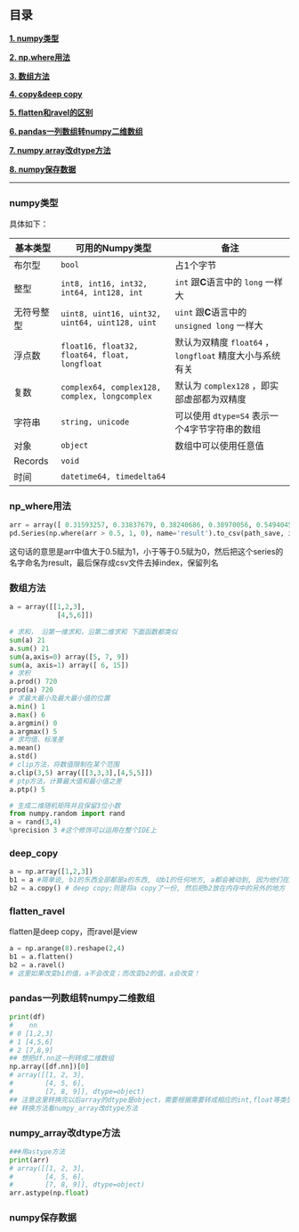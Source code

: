 ## 目录

[**1. numpy类型**](#numpy类型)

[**2. np.where用法**](#np_where用法)

[**3. 数组方法**](#数组方法)

[**4. copy&deep copy**](#deep_copy)

[**5. flatten和ravel的区别**](#flatten_ravel)

[**6. pandas一列数组转numpy二维数组**](#pandas一列数组转numpy二维数组)

[**7. numpy array改dtype方法**](#numpy_array改dtype方法)

[**8. numpy保存数据**](#numpy保存数据)

---

### numpy类型

具体如下：

|基本类型|可用的**Numpy**类型|备注
|--|--|--
|布尔型|`bool`|占1个字节
|整型|`int8, int16, int32, int64, int128, int`| `int` 跟**C**语言中的 `long` 一样大
|无符号整型|`uint8, uint16, uint32, uint64, uint128, uint`| `uint` 跟**C**语言中的 `unsigned long` 一样大
|浮点数| `float16, float32, float64, float, longfloat`|默认为双精度 `float64` ，`longfloat` 精度大小与系统有关
|复数| `complex64, complex128, complex, longcomplex`| 默认为 `complex128` ，即实部虚部都为双精度
|字符串| `string, unicode` | 可以使用 `dtype=S4` 表示一个4字节字符串的数组
|对象| `object` |数组中可以使用任意值|
|Records| `void` ||
|时间| `datetime64, timedelta64` ||


### np_where用法
```python
arr = array([ 0.31593257, 0.33837679, 0.38240686, 0.38970056, 0.54940456]) 
pd.Series(np.where(arr > 0.5, 1, 0), name='result').to_csv(path_save, index=False, header=True) 
```
这句话的意思是arr中值大于0.5赋为1，小于等于0.5赋为0，然后把这个series的名字命名为result，最后保存成csv文件去掉index，保留列名

### 数组方法
```python
a = array([[1,2,3],
            [4,5,6]])
            
# 求和， 沿第一维求和，沿第二维求和 下面函数都类似
sum(a) 21
a.sum() 21
sum(a,axis=0) array([5, 7, 9])
sum(a, axis=1) array([ 6, 15])
# 求积
a.prod() 720
prod(a) 720
# 求最大最小及最大最小值的位置
a.min() 1
a.max() 6
a.argmin() 0
a.argmax() 5
# 求均值、标准差
a.mean()
a.std()
# clip方法，将数值限制在某个范围
a.clip(3,5) array([[3,3,3],[4,5,5]])
# ptp方法，计算最大值和最小值之差
a.ptp() 5

# 生成二维随机矩阵并且保留3位小数
from numpy.random import rand
a = rand(3,4)
%precision 3 #这个修饰可以运用在整个IDE上
```

### deep_copy
```python
a = np.array([1,2,3])
b1 = a #简单说, b1的东西全部都是a的东西, 动b1的任何地方, a都会被动到, 因为他们在内存中的位置是一模一样的, 本质上就是自己
b2 = a.copy() # deep copy;则是将a copy了一份, 然后把b2放在内存中的另外的地方
```

### flatten_ravel
flatten是deep copy，而ravel是view
```python
a = np.arange(8).reshape(2,4)
b1 = a.flatten()
b2 = a.ravel()
# 这里如果改变b1的值，a不会改变；而改变b2的值，a会改变！
```

### pandas一列数组转numpy二维数组
```python
print(df)
# 	 nn
# 0	[1,2,3]
# 1	[4,5,6]
# 2	[7,8,9]
## 想把df.nn这一列转成二维数组
np.array([df.nn])[0]
# array([[1, 2, 3],
#        [4, 5, 6],
#        [7, 8, 9]], dtype=object)
## 注意这里转换完以后array的dtype是object，需要根据需要转成相应的int,float等类型
## 转换方法看numpy_array改dtype方法
```

### numpy_array改dtype方法
```python
###用astype方法
print(arr)
# array([[1, 2, 3],
#        [4, 5, 6],
#        [7, 8, 9]], dtype=object)
arr.astype(np.float)
```

### numpy保存数据

```python

```